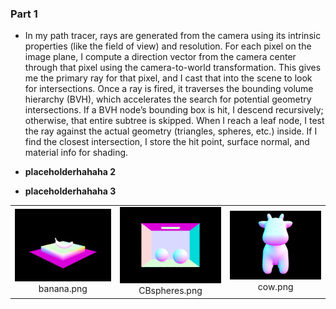 ### Part 1

- In my path tracer, rays are generated from the camera using its intrinsic properties (like the field of view) and resolution. For each pixel on the image plane, I compute a direction vector from the camera center through that pixel using the camera-to-world transformation. This gives me the primary ray for that pixel, and I cast that into the scene to look for intersections. Once a ray is fired, it traverses the bounding volume hierarchy (BVH), which accelerates the search for potential geometry intersections. If a BVH node’s bounding box is hit, I descend recursively; otherwise, that entire subtree is skipped. When I reach a leaf node, I test the ray against the actual geometry (triangles, spheres, etc.) inside. If I find the closest intersection, I store the hit point, surface normal, and material info for shading.
  
- **placeholderhahaha 2**
- **placeholderhahaha 3**

<table>
  <tr>
    <td align="center">
      <img src="assets/banana.png" width="200"/><br>banana.png
    </td>
    <td align="center">
      <img src="assets/CBspheres.png" width="200"/><br>CBspheres.png
    </td>
    <td align="center">
      <img src="assets/cow.png" width="200"/><br>cow.png
    </td>
  </tr>
</table>
